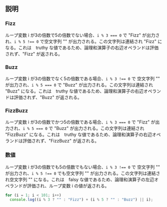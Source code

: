 ## 説明
### Fizz
ループ変数 i が3の倍数で5の倍数でない場合、`i % 3 === 0` で "Fizz" が出力され、`i % 5 !== 0` で空文字列 "" が出力される。この文字列は連結され "Fizz" になる。これは　truthy な値であるため、論理和演算子の右辺オペランドは評価されず、"Fizz" が返される。

### Buzz
ループ変数 i が3の倍数でなく5の倍数である場合、`i % 3 !== 0` で 空文字列 "" が出力され、`i % 5 === 0` で "Buzz" が出力される。この文字列は連結され "Buzz" になる。これは　truthy な値であるため、論理和演算子の右辺オペランドは評価されず、"Buzz" が返される。

### FizzBuzz
ループ変数 i が3の倍数でかつ5の倍数である場合、`i % 3 === 0` で "Fizz" が出力され、`i % 5 === 0` で "Buzz" が出力される。この文字列は連結され "FizzBuzz" になる。これは　truthy な値であるため、論理和演算子の右辺オペランドは評価されず、"FizzBuzz" が返される。

### 数値
ループ変数 i が3の倍数でも5の倍数でもない場合、`i % 3 !== 0` で 空文字列 "" が出力され、`i % 5 !== 0` でも空文字列 "" が出力される。この文字列は連結され空文字列 "" になる。これは　falsy な値であるため、論理和演算子の左辺オペランドが評価され、ループ変数 i の値が返される。

```javascript
for (i = 1; i < 101; i++)
  console.log((i % 3 ? "" : "Fizz") + (i % 5 ? "" : "Buzz") || i);
```